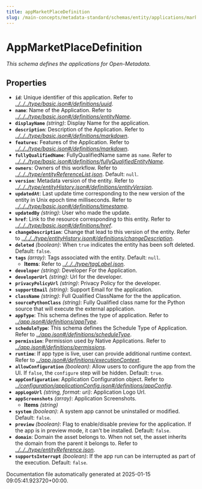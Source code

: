 ```yaml
---
title: appMarketPlaceDefinition
slug: /main-concepts/metadata-standard/schemas/entity/applications/marketplace/appmarketplacedefinition
---
```


# AppMarketPlaceDefinition

*This schema defines the applications for Open-Metadata.*

## Properties

- **`id`**: Unique identifier of this application. Refer to *[../../../type/basic.json#/definitions/uuid](#/../../type/basic.json#/definitions/uuid)*.
- **`name`**: Name of the Application. Refer to *[../../../type/basic.json#/definitions/entityName](#/../../type/basic.json#/definitions/entityName)*.
- **`displayName`** *(string)*: Display Name for the application.
- **`description`**: Description of the Application. Refer to *[../../../type/basic.json#/definitions/markdown](#/../../type/basic.json#/definitions/markdown)*.
- **`features`**: Features of the Application. Refer to *[../../../type/basic.json#/definitions/markdown](#/../../type/basic.json#/definitions/markdown)*.
- **`fullyQualifiedName`**: FullyQualifiedName same as `name`. Refer to *[../../../type/basic.json#/definitions/fullyQualifiedEntityName](#/../../type/basic.json#/definitions/fullyQualifiedEntityName)*.
- **`owners`**: Owners of this workflow. Refer to *[../../../type/entityReferenceList.json](#/../../type/entityReferenceList.json)*. Default: `null`.
- **`version`**: Metadata version of the entity. Refer to *[../../../type/entityHistory.json#/definitions/entityVersion](#/../../type/entityHistory.json#/definitions/entityVersion)*.
- **`updatedAt`**: Last update time corresponding to the new version of the entity in Unix epoch time milliseconds. Refer to *[../../../type/basic.json#/definitions/timestamp](#/../../type/basic.json#/definitions/timestamp)*.
- **`updatedBy`** *(string)*: User who made the update.
- **`href`**: Link to the resource corresponding to this entity. Refer to *[../../../type/basic.json#/definitions/href](#/../../type/basic.json#/definitions/href)*.
- **`changeDescription`**: Change that lead to this version of the entity. Refer to *[../../../type/entityHistory.json#/definitions/changeDescription](#/../../type/entityHistory.json#/definitions/changeDescription)*.
- **`deleted`** *(boolean)*: When `true` indicates the entity has been soft deleted. Default: `false`.
- **`tags`** *(array)*: Tags associated with the entity. Default: `null`.
  - **Items**: Refer to *[../../../type/tagLabel.json](#/../../type/tagLabel.json)*.
- **`developer`** *(string)*: Developer For the Application.
- **`developerUrl`** *(string)*: Url for the developer.
- **`privacyPolicyUrl`** *(string)*: Privacy Policy for the developer.
- **`supportEmail`** *(string)*: Support Email for the application.
- **`className`** *(string)*: Full Qualified ClassName for the the application.
- **`sourcePythonClass`** *(string)*: Fully Qualified class name for the Python source that will execute the external application.
- **`appType`**: This schema defines the type of application. Refer to *[../app.json#/definitions/appType](#/app.json#/definitions/appType)*.
- **`scheduleType`**: This schema defines the Schedule Type of Application. Refer to *[../app.json#/definitions/scheduleType](#/app.json#/definitions/scheduleType)*.
- **`permission`**: Permission used by Native Applications. Refer to *[../app.json#/definitions/permissions](#/app.json#/definitions/permissions)*.
- **`runtime`**: If app type is live, user can provide additional runtime context. Refer to *[../app.json#/definitions/executionContext](#/app.json#/definitions/executionContext)*.
- **`allowConfiguration`** *(boolean)*: Allow users to configure the app from the UI. If `false`, the `configure` step will be hidden. Default: `true`.
- **`appConfiguration`**: Application Configuration object. Refer to *[../configuration/applicationConfig.json#/definitions/appConfig](#/configuration/applicationConfig.json#/definitions/appConfig)*.
- **`appLogoUrl`** *(string, format: uri)*: Application Logo Url.
- **`appScreenshots`** *(array)*: Application Screenshots.
  - **Items** *(string)*
- **`system`** *(boolean)*: A system app cannot be uninstalled or modified. Default: `false`.
- **`preview`** *(boolean)*: Flag to enable/disable preview for the application. If the app is in preview mode, it can't be installed. Default: `false`.
- **`domain`**: Domain the asset belongs to. When not set, the asset inherits the domain from the parent it belongs to. Refer to *[../../../type/entityReference.json](#/../../type/entityReference.json)*.
- **`supportsInterrupt`** *(boolean)*: If the app run can be interrupted as part of the execution. Default: `false`.


Documentation file automatically generated at 2025-01-15 09:05:41.923720+00:00.
